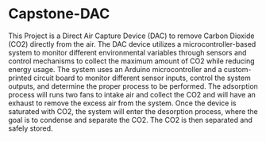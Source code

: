 # Capstone-DAC

This Project is a Direct Air Capture Device (DAC) to remove Carbon Dioxide (CO2) directly from the air. The DAC device utilizes a microcontroller-based system to monitor different environmental variables through sensors and control mechanisms to collect the maximum amount of CO2 while reducing energy usage. The system uses an Arduino microcontroller and a custom-printed circuit board to monitor different sensor inputs, control the system outputs, and determine the proper process to be performed. The adsorption process will runs two fans to intake air and collect the CO2 and will have an exhaust to remove the excess air from the system. Once the device is saturated with CO2, the system will enter the desorption process, where the goal is to condense and separate the CO2. The CO2 is then separated and safely stored.
